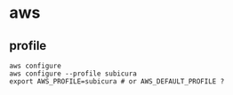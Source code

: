 # aws

## profile

```
aws configure
aws configure --profile subicura
export AWS_PROFILE=subicura # or AWS_DEFAULT_PROFILE ?
```
